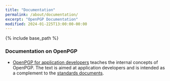 ```yaml
---
title: "Documentation"
permalink: /about/documentation/
excerpt: "OpenPGP Documentation"
modified: 2024-01-225T13:00:00-00:00
---
```


{% include base_path %}

### Documentation on OpenPGP
* [OpenPGP for application developers](https://openpgp.dev/book/) teaches the internal concepts of OpenPGP. The text is aimed at application developers and is intended as a complement to the [standards documents](/about/standard/).